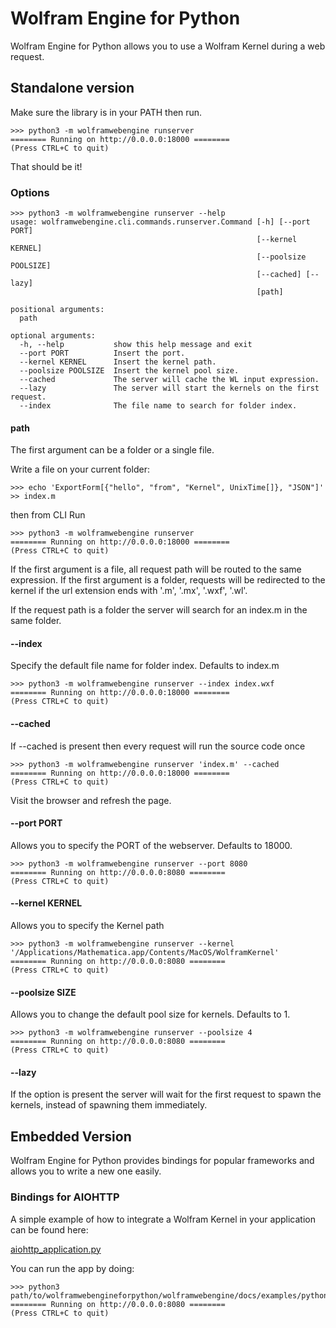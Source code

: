 # Wolfram Engine for Python

Wolfram Engine for Python allows you to use a Wolfram Kernel during a web request.

## Standalone version

Make sure the library is in your PATH then run.

```
>>> python3 -m wolframwebengine runserver
======== Running on http://0.0.0.0:18000 ========
(Press CTRL+C to quit)
```

That should be it!

### Options

```
>>> python3 -m wolframwebengine runserver --help
usage: wolframwebengine.cli.commands.runserver.Command [-h] [--port PORT]
                                                       [--kernel KERNEL]
                                                       [--poolsize POOLSIZE]
                                                       [--cached] [--lazy]
                                                       [path]

positional arguments:
  path

optional arguments:
  -h, --help           show this help message and exit
  --port PORT          Insert the port.
  --kernel KERNEL      Insert the kernel path.
  --poolsize POOLSIZE  Insert the kernel pool size.
  --cached             The server will cache the WL input expression.
  --lazy               The server will start the kernels on the first request.
  --index              The file name to search for folder index.
```

#### path

The first argument can be a folder or a single file.

Write a file on your current folder:

```
>>> echo 'ExportForm[{"hello", "from", "Kernel", UnixTime[]}, "JSON"]' >> index.m
```

then from CLI Run

```
>>> python3 -m wolframwebengine runserver
======== Running on http://0.0.0.0:18000 ========
(Press CTRL+C to quit)
```

If the first argument is a file, all request path will be routed to the same expression.
If the first argument is a folder, requests will be redirected to the kernel if the url extension ends with '.m', '.mx', '.wxf', '.wl'.

If the request path is a folder the server will search for an index.m in the same folder.

#### --index

Specify the default file name for folder index.
Defaults to index.m

```
>>> python3 -m wolframwebengine runserver --index index.wxf
======== Running on http://0.0.0.0:18000 ========
(Press CTRL+C to quit)
```


#### --cached

If --cached is present then every request will run the source code once

```
>>> python3 -m wolframwebengine runserver 'index.m' --cached
======== Running on http://0.0.0.0:18000 ========
(Press CTRL+C to quit)
```

Visit the browser and refresh the page.


#### --port PORT

Allows you to specify the PORT of the webserver. Defaults to 18000.

```
>>> python3 -m wolframwebengine runserver --port 8080
======== Running on http://0.0.0.0:8080 ========
(Press CTRL+C to quit)
```

#### --kernel KERNEL

Allows you to specify the Kernel path

```
>>> python3 -m wolframwebengine runserver --kernel '/Applications/Mathematica.app/Contents/MacOS/WolframKernel'
======== Running on http://0.0.0.0:8080 ========
(Press CTRL+C to quit)
```

#### --poolsize SIZE

Allows you to change the default pool size for kernels. Defaults to 1.

```
>>> python3 -m wolframwebengine runserver --poolsize 4
======== Running on http://0.0.0.0:8080 ========
(Press CTRL+C to quit)
```


#### --lazy 

If the option is present the server will wait for the first request to spawn the kernels, instead of spawning them immediately.

## Embedded Version

Wolfram Engine for Python provides bindings for popular frameworks and allows you to write a new one easily.

### Bindings for AIOHTTP

A simple example of how to integrate a Wolfram Kernel in your application can be found here:

[aiohttp_application.py](https://stash.wolfram.com/projects/LCL/repos/wolframwebengineforpython/browse/wolframwebengine/docs/examples/python/aiohttp_application.py)

You can run the app by doing:

```
>>> python3 path/to/wolframwebengineforpython/wolframwebengine/docs/examples/python/aiohttp_application.py
======== Running on http://0.0.0.0:8080 ========
(Press CTRL+C to quit)
```